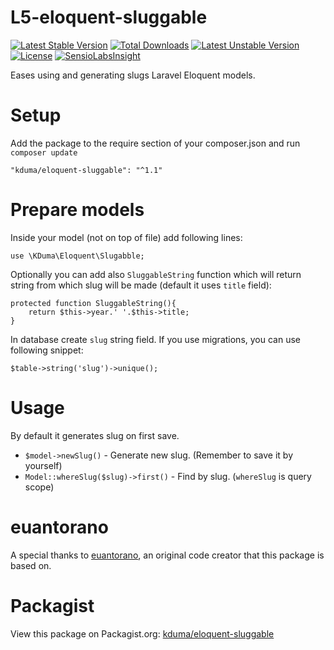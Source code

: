 # L5-eloquent-sluggable
[![Latest Stable Version](https://poser.pugx.org/kduma/eloquent-sluggable/v/stable.svg)](https://packagist.org/packages/kduma/eloquent-sluggable) 
[![Total Downloads](https://poser.pugx.org/kduma/eloquent-sluggable/downloads.svg)](https://packagist.org/packages/kduma/eloquent-sluggable) 
[![Latest Unstable Version](https://poser.pugx.org/kduma/eloquent-sluggable/v/unstable.svg)](https://packagist.org/packages/kduma/eloquent-sluggable) 
[![License](https://poser.pugx.org/kduma/eloquent-sluggable/license.svg)](https://packagist.org/packages/kduma/eloquent-sluggable)
[![SensioLabsInsight](https://insight.sensiolabs.com/projects/5cc51ad6-606c-43d5-bb3b-6f0bbde61dd0/mini.png)](https://insight.sensiolabs.com/projects/5cc51ad6-606c-43d5-bb3b-6f0bbde61dd0)

Eases using and generating slugs Laravel Eloquent models.

# Setup
Add the package to the require section of your composer.json and run `composer update`

    "kduma/eloquent-sluggable": "^1.1"

# Prepare models
Inside your model (not on top of file) add following lines:
    
    use \KDuma\Eloquent\Slugabble;

Optionally you can add also `SluggableString` function which will return string from which slug will be made (default it uses `title` field):

    protected function SluggableString(){
        return $this->year.' '.$this->title;
    }  

In database create `slug` string field. If you use migrations, you can use following snippet:

    $table->string('slug')->unique();

# Usage
By default it generates slug on first save.

- `$model->newSlug()` - Generate new slug. (Remember to save it by yourself)
- `Model::whereSlug($slug)->first()` - Find by slug. (`whereSlug` is query scope)
   

# euantorano

A special thanks to [euantorano](http://forumsarchive.laravel.io/viewtopic.php?id=6629#6), an original code creator that this package is based on.

# Packagist
View this package on Packagist.org: [kduma/eloquent-sluggable](https://packagist.org/packages/kduma/eloquent-sluggable)
